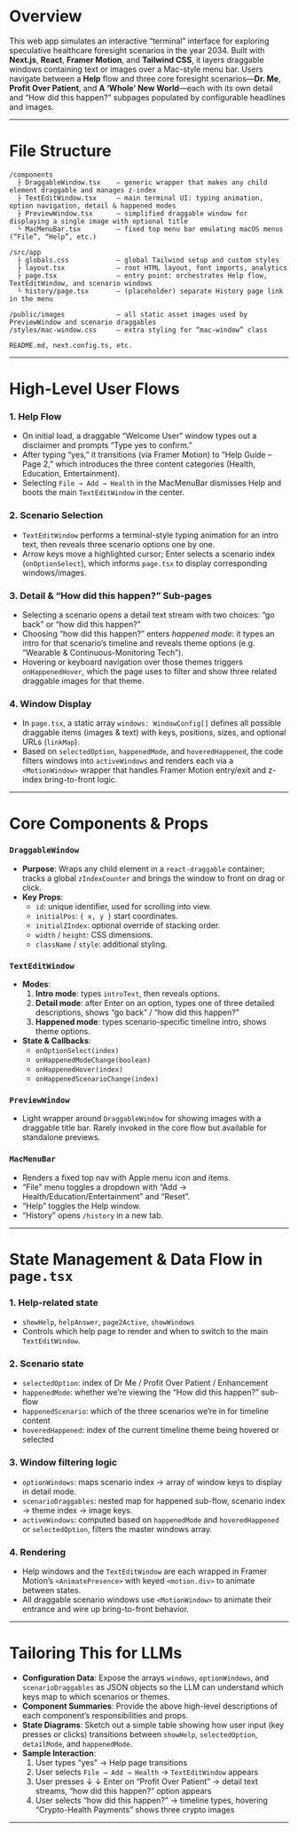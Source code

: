 # Overview

This web app simulates an interactive “terminal” interface for exploring speculative healthcare foresight scenarios in the year 2034. Built with **Next.js**, **React**, **Framer Motion**, and **Tailwind CSS**, it layers draggable windows containing text or images over a Mac-style menu bar. Users navigate between a **Help** flow and three core foresight scenarios—**Dr. Me**, **Profit Over Patient**, and **A ‘Whole’ New World**—each with its own detail and “How did this happen?” subpages populated by configurable headlines and images.

---

# File Structure

```
/components
  ├ DraggableWindow.tsx    — generic wrapper that makes any child element draggable and manages z-index  
  ├ TextEditWindow.tsx     — main terminal UI: typing animation, option navigation, detail & happened modes  
  ├ PreviewWindow.tsx      — simplified draggable window for displaying a single image with optional title  
  └ MacMenuBar.tsx         — fixed top menu bar emulating macOS menus (“File”, “Help”, etc.)  

/src/app
  ├ globals.css            — global Tailwind setup and custom styles  
  ├ layout.tsx             — root HTML layout, font imports, analytics  
  ├ page.tsx               — entry point: orchestrates Help flow, TextEditWindow, and scenario windows  
  └ history/page.tsx       — (placeholder) separate History page link in the menu  

/public/images             — all static asset images used by PreviewWindow and scenario draggables  
/styles/mac-window.css     — extra styling for “mac-window” class  

README.md, next.config.ts, etc.
```

---

# High-Level User Flows

### 1. Help Flow
- On initial load, a draggable “Welcome User” window types out a disclaimer and prompts “Type yes to confirm.”
- After typing “yes,” it transitions (via Framer Motion) to “Help Guide – Page 2,” which introduces the three content categories (Health, Education, Entertainment).
- Selecting `File → Add → Health` in the MacMenuBar dismisses Help and boots the main `TextEditWindow` in the center.

### 2. Scenario Selection
- `TextEditWindow` performs a terminal-style typing animation for an intro text, then reveals three scenario options one by one.
- Arrow keys move a highlighted cursor; Enter selects a scenario index (`onOptionSelect`), which informs `page.tsx` to display corresponding windows/images.

### 3. Detail & “How did this happen?” Sub-pages
- Selecting a scenario opens a detail text stream with two choices: “go back” or “how did this happen?”
- Choosing “how did this happen?” enters *happened mode*: it types an intro for that scenario’s timeline and reveals theme options (e.g. “Wearable & Continuous-Monitoring Tech”).
- Hovering or keyboard navigation over those themes triggers `onHappenedHover`, which the page uses to filter and show three related draggable images for that theme.

### 4. Window Display
- In `page.tsx`, a static array `windows: WindowConfig[]` defines all possible draggable items (images & text) with keys, positions, sizes, and optional URLs (`linkMap`).
- Based on `selectedOption`, `happenedMode`, and `hoveredHappened`, the code filters windows into `activeWindows` and renders each via a `<MotionWindow>` wrapper that handles Framer Motion entry/exit and z-index bring-to-front logic.

---

# Core Components & Props

### `DraggableWindow`
- **Purpose**: Wraps any child element in a `react-draggable` container; tracks a global `zIndexCounter` and brings the window to front on drag or click.
- **Key Props**:
  - `id`: unique identifier, used for scrolling into view.
  - `initialPos`: `{ x, y }` start coordinates.
  - `initialZIndex`: optional override of stacking order.
  - `width` / `height`: CSS dimensions.
  - `className` / `style`: additional styling.

### `TextEditWindow`
- **Modes**:
  1. **Intro mode**: types `introText`, then reveals options.
  2. **Detail mode**: after Enter on an option, types one of three detailed descriptions, shows “go back” / “how did this happen?”
  3. **Happened mode**: types scenario-specific timeline intro, shows theme options.
- **State & Callbacks**:
  - `onOptionSelect(index)`
  - `onHappenedModeChange(boolean)`
  - `onHappenedHover(index)`
  - `onHappenedScenarioChange(index)`

### `PreviewWindow`
- Light wrapper around `DraggableWindow` for showing images with a draggable title bar. Rarely invoked in the core flow but available for standalone previews.

### `MacMenuBar`
- Renders a fixed top nav with Apple menu icon and items.
- “File” menu toggles a dropdown with “Add → Health/Education/Entertainment” and “Reset”.
- “Help” toggles the Help window.
- “History” opens `/history` in a new tab.

---

# State Management & Data Flow in `page.tsx`

### 1. Help-related state
- `showHelp`, `helpAnswer`, `page2Active`, `showWindows`
- Controls which help page to render and when to switch to the main `TextEditWindow`.

### 2. Scenario state
- `selectedOption`: index of Dr Me / Profit Over Patient / Enhancement
- `happenedMode`: whether we’re viewing the “How did this happen?” sub-flow
- `happenedScenario`: which of the three scenarios we’re in for timeline content
- `hoveredHappened`: index of the current timeline theme being hovered or selected

### 3. Window filtering logic
- `optionWindows`: maps scenario index → array of window keys to display in detail mode.
- `scenarioDraggables`: nested map for happened sub-flow, scenario index → theme index → image keys.
- `activeWindows`: computed based on `happenedMode` and `hoveredHappened` or `selectedOption`, filters the master windows array.

### 4. Rendering
- Help windows and the `TextEditWindow` are each wrapped in Framer Motion’s `<AnimatePresence>` with keyed `<motion.div>` to animate between states.
- All draggable scenario windows use `<MotionWindow>` to animate their entrance and wire up bring-to-front behavior.

---

# Tailoring This for LLMs

- **Configuration Data**: Expose the arrays `windows`, `optionWindows`, and `scenarioDraggables` as JSON objects so the LLM can understand which keys map to which scenarios or themes.
- **Component Summaries**: Provide the above high-level descriptions of each component’s responsibilities and props.
- **State Diagrams**: Sketch out a simple table showing how user input (key presses or clicks) transitions between `showHelp`, `selectedOption`, `detailMode`, and `happenedMode`.
- **Sample Interaction**:
  1. User types “yes” → Help page transitions  
  2. User selects `File → Add → Health` → `TextEditWindow` appears  
  3. User presses ↓ ↓ Enter on “Profit Over Patient” → detail text streams, “how did this happen?” option appears  
  4. User selects “how did this happen?” → timeline types, hovering “Crypto-Health Payments” shows three crypto images  

---